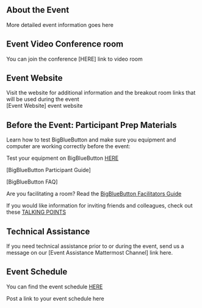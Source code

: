 ## About the Event
More detailed event information goes here

## Event Video Conference room
You can join the conference [HERE] link to video room

## Event Website
Visit the website for additional information and the breakout room links that will be used during the event <br>
[Event Website] event website

## Before the Event: Participant Prep Materials
Learn how to test BigBlueButton and make sure you equipment and computer are working correctly before the event:

Test your equipment on BigBlueButton [HERE](https://test.bigbluebutton.org/) 

[BigBlueButton Participant Guide]

[BigBlueButton FAQ]

Are you facilitating a room? Read the [BigBlueButton Facilitators Guide](https://saopen.ieee.org/facilitator-guide/)

If you would like information for inviting friends and colleagues, check out these [TALKING POINTS](https://opensource.ieee.org/workshops/maymagworkshop/20210504-workshop-info/20210504-workshop-registration/-/blob/main/Event%20Information/talking-points-event.md)

## Technical Assistance
If you need technical assistance prior to or during the event, send us a message on our [Event Assistance Mattermost Channel] link here.<br>


## Event Schedule
You can find the event schedule [HERE](https://opensource.ieee.org/workshops/workshop-in-a-box/-/blob/main/Event%20Information/event-schedule.md)

Post a link to your event schedule here



